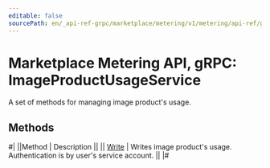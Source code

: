 ```yaml
---
editable: false
sourcePath: en/_api-ref-grpc/marketplace/metering/v1/metering/api-ref/grpc/ImageProductUsage/index.md
---
```


# Marketplace Metering API, gRPC: ImageProductUsageService

A set of methods for managing image product's usage.

## Methods

#|
||Method | Description ||
|| [Write](write.md) | Writes image product's usage. Authentication is by user's service account. ||
|#